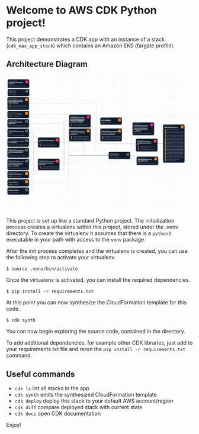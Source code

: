 
# Welcome to AWS CDK Python project!

This project demonstrates a CDK app with an instance of a stack (`cdk_max_app_stack`)
which contains an Amazon EKS (fargate profile).

## Architecture Diagram
![Alt text here](image1.png)


This project is set up like a standard Python project.  The initialization process creates
a virtualenv within this project, stored under the .venv directory.  To create the virtualenv
it assumes that there is a `python3` executable in your path with access to the `venv` package.


After the init process completes and the virtualenv is created, you can use the following
step to activate your virtualenv.

```
$ source .venv/bin/activate
```

Once the virtualenv is activated, you can install the required dependencies.

```
$ pip install -r requirements.txt
```

At this point you can now synthesize the CloudFormation template for this code.

```
$ cdk synth
```

You can now begin exploring the source code, contained in the directory.


To add additional dependencies, for example other CDK libraries, just add to
your requirements.txt file and rerun the `pip install -r requirements.txt`
command.

## Useful commands

 * `cdk ls`          list all stacks in the app
 * `cdk synth`       emits the synthesized CloudFormation template
 * `cdk deploy`      deploy this stack to your default AWS account/region
 * `cdk diff`        compare deployed stack with current state
 * `cdk docs`        open CDK documentation

Enjoy!
